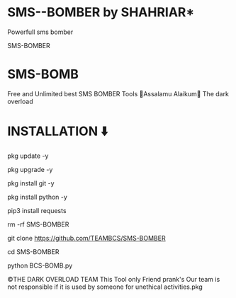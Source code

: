 # SMS--BOMBER by SHAHRIAR*
Powerfull sms bomber

SMS-BOMBER
# SMS-BOMB
Free and Unlimited best SMS BOMBER Tools
🖤Assalamu Alaikum🖤
The dark overload 

# INSTALLATION ⬇️

pkg update -y 

pkg upgrade -y 

pkg install git -y 

pkg install python -y 

pip3 install requests 

rm -rf SMS-BOMBER 

git clone  https://github.com/TEAMBCS/SMS-BOMBER

cd SMS-BOMBER 

python BCS-BOMB.py 


©️THE DARK OVERLOAD TEAM
This Tool only Friend prank's Our team is not responsible if it is used by someone for unethical activities.pkg 
